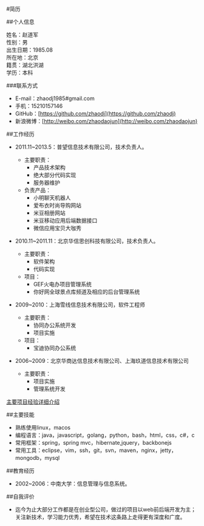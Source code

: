 #简历

##个人信息

姓名：赵道军  
性别：男  
出生日期：1985.08    
所在地：北京  
籍贯：湖北洪湖  
学历：本科

###联系方式

- E-mail：zhaodj1985#gmail.com
- 手机：15210157146
- GitHub：[https://github.com/zhaodj](https://github.com/zhaodj)
- 新浪微博：[http://weibo.com/zhaodaojun](http://weibo.com/zhaodaojun)

##工作经历
 
- 2011.11~2013.5：普望信息技术有限公司，技术负责人。  
	- 主要职责：
		- 产品技术架构
		- 绝大部分代码实现
		- 服务器维护
	- 负责产品：
		- 小明聊天机器人
		- 爱布衣时尚导购网站  
		- 米豆相册网站
		- 米豆移动应用后端数据接口
		- 微信应用宝贝大咖秀
		
- 2010.11~2011.11：北京华信思创科技有限公司，技术负责人。  
	- 主要职责：
		- 软件架构
		- 代码实现
	- 项目：
		- GEF火电办项目管理系统
		- 你好网全球景点库频道及相应的后台管理系统
- 2009~2010：上海雪线信息技术有限公司，软件工程师
	- 主要职责：
		- 协同办公系统开发
		- 项目实施
	- 项目：
		- 宝迪协同办公系统
- 2006~2009：北京华商达信息技术有限公司、上海玖道信息技术有限公司
	- 主要职责：
		- 项目实施
		- 管理系统开发

[主要项目经验详细介绍](https://github.com/zhaodj/code/blob/master/projects.md)

##主要技能
- 熟练使用linux，macos
- 编程语言：java，javascript，golang，python，bash，html，css，c#，c
- 常用框架：spring，spring mvc，hibernate,jquery，backbonejs
- 常用工具：eclipse，vim，ssh，git，svn，maven，nginx，jetty，mongodb，mysql

##教育经历

- 2002~2006：中南大学：信息管理与信息系统。

##自我评价
- 迄今为止大部分工作都是在创业型公司，做过的项目以web前后端开发为主；关注新技术，学习能力优秀，希望在技术这条路上走得更有深度和广度。

